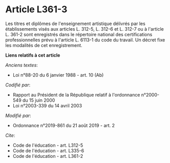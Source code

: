 # Article L361-3

Les titres et diplômes de l'enseignement artistique délivrés par les établissements visés aux articles L. 312-5, L. 312-6 et
L. 312-7 ou à l'article L. 361-2 sont enregistrés dans le répertoire national des certifications professionnelles prévu à
l'article L. 6113-1 du code du travail. Un décret fixe les modalités de cet enregistrement.

**Liens relatifs à cet article**

_Anciens textes_:

  - Loi n°88-20 du 6 janvier 1988 - art. 10 (Ab)

_Codifié par_:

  - Rapport au Président de la République relatif à l'ordonnance n°2000-549 du 15 juin 2000
  - Loi n°2003-339 du 14 avril 2003

_Modifié par_:

  - Ordonnance n°2019-861 du 21 août 2019 - art. 2

_Cite_:

  - Code de l'éducation - art. L312-5
  - Code de l'éducation - art. L335-6
  - Code de l'éducation - art. L361-2
